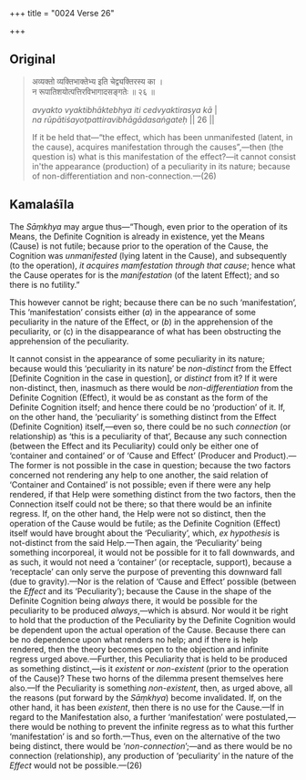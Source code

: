 +++
title = "0024 Verse 26"

+++
## Original 
>
> अव्यक्तो व्यक्तिभाक्तेभ्य इति चेद्व्यक्तिरस्य का ।  
> न रूपातिशयोत्पत्तिरविभागादसङ्गतेः ॥ २६ ॥ 
>
> *avyakto vyaktibhāktebhya iti cedvyaktirasya kā* \|  
> *na rūpātiśayotpattiravibhāgādasaṅgateḥ* \|\| 26 \|\| 
>
> If it be held that—“the effect, which has been unmanifested (latent, in the cause), acquires manifestation through the causes”,—then (the question is) what is this manifestation of the effect?—it cannot consist in'the appearance (production) of a peculiarity in its nature; because of non-differentiation and non-connection.—(26)



## Kamalaśīla

The *Sāṃkhya* may argue thus—“Though, even prior to the operation of its Means, the Definite Cognition is already in existence, yet the Means (Cause) is not futile; because prior to the operation of the Cause, the Cognition was *unmanifested* (lying latent in the Cause), and subsequently (to the operation), *it acquires mamfestation through that cause*; hence what the Cause operates for is the *manifestation* (of the latent Effect); and so there is no futility.”

This however cannot be right; because there can be no such ‘manifestation’, This ‘manifestation’ consists either (*a*) in the appearance of some peculiarity in the nature of the Effect, or (*b*) in the apprehension of the peculiarity, or (c) in the disappearance of what has been obstructing the apprehension of the peculiarity.

It cannot consist in the appearance of some peculiarity in its nature; because would this ‘peculiarity in its nature’ be *non-distinct* from the Effect [Definite Cognition in the case in question], or *distinct* from it? If it were non-distinct, then, inasmuch as there would be *non-differentiation* from the Definite Cognition (Effect), it would be as constant as the form of the Definite Cognition itself; and hence there could be no ‘production’ of it. If, on the other hand, the ‘peculiarity’ is something distinct from the Effect (Definite Cognition) itself,—even so, there could be no such *connection* (or relationship) as ‘this is a peculiarity of that’, Because any such connection (between the Effect and its Peculiarity) could only be either one of ‘container and contained’ or of ‘Cause and Effect’ (Producer and Product).—The former is not possible in the case in question; because the two factors concerned not rendering any help to one another, the said relation of ‘Container and Contained’ is not possible; even if there were any help rendered, if that Help were something distinct from the two factors, then the Connection itself could not be there; so that there would be an infinite regress. If, on the other hand, the Help were not so distinct, then the operation of the Cause would be futile; as the Definite Cognition (Effect) itself would have brought about the ‘Peculiarity’, which, *ex hypothesis* is not-distinct from the said Help.—Then again, the ‘Peculiarity’ being something incorporeal, it would not be possible for it to fall downwards, and as such, it would not need a ‘container’ (or receptacle, support), because a ‘receptacle’ can only serve the purpose of preventing this downward fall (due to gravity).—Nor is the relation of ‘Cause and Effect’ possible (between the *Effect* and its ‘Peculiarity’); because the Cause in the shape of the Definite Cognition being *always* there, it would be possible for the peculiarity to be produced *always*,—which is absurd. Nor would it be right to hold that the production of the Peculiarity by the Definite Cognition would be dependent upon the actual operation of the Cause. Because there can be no dependence upon what renders no help; and if there is help rendered, then the theory becomes open to the objection and infinite regress urged above.—Further, this Peculiarity that is held to be produced as something distinct,—is it *existent* or *non-existent* (prior to the operation of the Cause)? These two horns of the dilemma present themselves here also.—If the Peculiarity is something *non-existent*, then, as urged above, all the reasons (put forward by the *Sāṃkhya*) become invalidated. If, on the other hand, it has been *existent*, then there is no use for the Cause.—If in regard to the Manifestation also, a further ‘manifestation’ were postulated,—there would be nothing to prevent the infinite regress as to what this further ‘manifestation’ is and so forth.—Thus, even on the alternative of the two being distinct, there would be ‘*non-connection*’;—and as there would be no connection (relationship), any production of ‘peculiarity’ in the nature of the *Effect* would not be possible.—(26)


